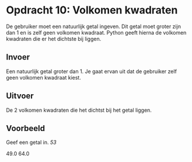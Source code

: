# Opdracht 10: Volkomen kwadraten
De gebruiker moet een natuurlijk getal ingeven. Dit getal moet groter zijn dan 1 en is zelf geen volkomen kwadraat. Python geeft hierna de volkomen kwadraten die er het dichtste bij liggen.

## Invoer
Een natuurlijk getal groter dan 1. Je gaat ervan uit dat de gebruiker zelf geen volkomen kwadraat kiest.

## Uitvoer
De 2 volkomen kwadraten die het dichtst bij het getal liggen.

## Voorbeeld
Geef een getal in. *53*

49.0
64.0